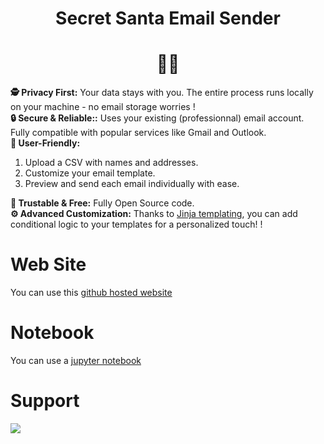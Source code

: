 <h1 align="center">Secret Santa Email Sender</h1>
<h1 align="center">🎅📨</h1>

<b>🕵️ Privacy First:</b> Your data stays with you. The entire process runs locally on your machine - no email storage worries !
<br><b>🔒 Secure & Reliable::</b> Uses your existing (professionnal) email account. Fully compatible with popular services like Gmail and Outlook.
<br><b>📨 User-Friendly:</b><ol>
    <li>Upload a CSV with names and addresses.</li>
    <li>Customize your email template.</li>
    <li>Preview and send each email individually with ease.</li>
</ol>
<b>🤝 Trustable & Free:</b> Fully Open Source code.
<br><b>⚙️ Advanced Customization:</b> Thanks to <a href="https://jinja.palletsprojects.com/en/3.0.x/templates/#if">Jinja templating</a>, you can add conditional logic to your templates for a personalized touch! !
<br>

# Web Site

You can use this [github hosted website](https://louisgeisler.github.io/EmailTemplatingSender/)

# Notebook

You can use a [jupyter notebook](https://github.com/louisgeisler/EmailTemplatingSender/blob/main/secret_santa.ipynb)

# Support

<a href="https://www.buymeacoffee.com/louisgeisler"><img src="https://img.buymeacoffee.com/button-api/?text=Buy me a hot chocolat&emoji=&slug=louisgeisler&button_colour=FFDD00&font_colour=000000&font_family=Lato&outline_colour=000000&coffee_colour=ffffff" /></a>
